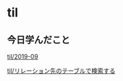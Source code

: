 # til

## 今日学んだこと

[til/2019\-09](https://github.com/tokiohamamatsu/til/blob/master/tir/2019-09.md#04)

[til/リレーション先のテーブルで検索する](https://github.com/tokiohamamatsu/til/blob/master/laravel/%E3%83%AA%E3%83%AC%E3%83%BC%E3%82%B7%E3%83%A7%E3%83%B3%E5%85%88%E3%81%AE%E3%83%86%E3%83%BC%E3%83%96%E3%83%AB%E3%81%A7%E6%A4%9C%E7%B4%A2%E3%81%99%E3%82%8B.md)